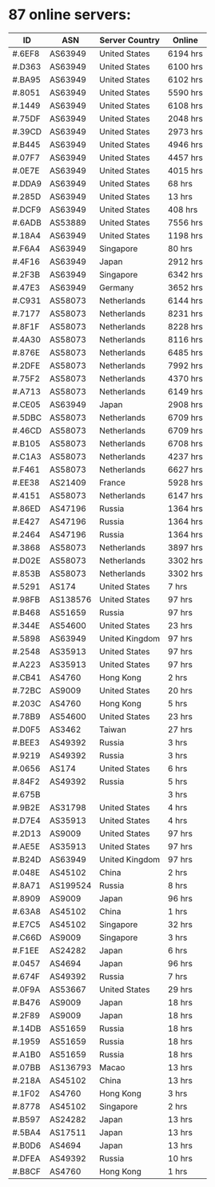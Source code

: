 # 87 online servers:

| ID | ASN | Server Country | Online |
| ------ | ------ | ------ | ------ |
| #.6EF8 | AS63949 | United States | 6194 hrs |
| #.D363 | AS63949 | United States | 6100 hrs |
| #.BA95 | AS63949 | United States | 6102 hrs |
| #.8051 | AS63949 | United States | 5590 hrs |
| #.1449 | AS63949 | United States | 6108 hrs |
| #.75DF | AS63949 | United States | 2048 hrs |
| #.39CD | AS63949 | United States | 2973 hrs |
| #.B445 | AS63949 | United States | 4946 hrs |
| #.07F7 | AS63949 | United States | 4457 hrs |
| #.0E7E | AS63949 | United States | 4015 hrs |
| #.DDA9 | AS63949 | United States | 68 hrs |
| #.285D | AS63949 | United States | 13 hrs |
| #.DCF9 | AS63949 | United States | 408 hrs |
| #.6ADB | AS53889 | United States | 7556 hrs |
| #.18A4 | AS63949 | United States | 1198 hrs |
| #.F6A4 | AS63949 | Singapore | 80 hrs |
| #.4F16 | AS63949 | Japan | 2912 hrs |
| #.2F3B | AS63949 | Singapore | 6342 hrs |
| #.47E3 | AS63949 | Germany | 3652 hrs |
| #.C931 | AS58073 | Netherlands | 6144 hrs |
| #.7177 | AS58073 | Netherlands | 8231 hrs |
| #.8F1F | AS58073 | Netherlands | 8228 hrs |
| #.4A30 | AS58073 | Netherlands | 8116 hrs |
| #.876E | AS58073 | Netherlands | 6485 hrs |
| #.2DFE | AS58073 | Netherlands | 7992 hrs |
| #.75F2 | AS58073 | Netherlands | 4370 hrs |
| #.A713 | AS58073 | Netherlands | 6149 hrs |
| #.CE05 | AS63949 | Japan | 2908 hrs |
| #.5DBC | AS58073 | Netherlands | 6709 hrs |
| #.46CD | AS58073 | Netherlands | 6709 hrs |
| #.B105 | AS58073 | Netherlands | 6708 hrs |
| #.C1A3 | AS58073 | Netherlands | 4237 hrs |
| #.F461 | AS58073 | Netherlands | 6627 hrs |
| #.EE38 | AS21409 | France | 5928 hrs |
| #.4151 | AS58073 | Netherlands | 6147 hrs |
| #.86ED | AS47196 | Russia | 1364 hrs |
| #.E427 | AS47196 | Russia | 1364 hrs |
| #.2464 | AS47196 | Russia | 1364 hrs |
| #.3868 | AS58073 | Netherlands | 3897 hrs |
| #.D02E | AS58073 | Netherlands | 3302 hrs |
| #.853B | AS58073 | Netherlands | 3302 hrs |
| #.5291 | AS174 | United States | 7 hrs |
| #.98FB | AS138576 | United States | 97 hrs |
| #.B468 | AS51659 | Russia | 97 hrs |
| #.344E | AS54600 | United States | 23 hrs |
| #.5898 | AS63949 | United Kingdom | 97 hrs |
| #.2548 | AS35913 | United States | 97 hrs |
| #.A223 | AS35913 | United States | 97 hrs |
| #.CB41 | AS4760 | Hong Kong | 2 hrs |
| #.72BC | AS9009 | United States | 20 hrs |
| #.203C | AS4760 | Hong Kong | 5 hrs |
| #.78B9 | AS54600 | United States | 23 hrs |
| #.D0F5 | AS3462 | Taiwan | 27 hrs |
| #.BEE3 | AS49392 | Russia | 3 hrs |
| #.9219 | AS49392 | Russia | 3 hrs |
| #.0656 | AS174 | United States | 6 hrs |
| #.84F2 | AS49392 | Russia | 5 hrs |
| #.675B |  |  | 3 hrs |
| #.9B2E | AS31798 | United States | 4 hrs |
| #.D7E4 | AS35913 | United States | 4 hrs |
| #.2D13 | AS9009 | United States | 97 hrs |
| #.AE5E | AS35913 | United States | 97 hrs |
| #.B24D | AS63949 | United Kingdom | 97 hrs |
| #.048E | AS45102 | China | 2 hrs |
| #.8A71 | AS199524 | Russia | 8 hrs |
| #.8909 | AS9009 | Japan | 96 hrs |
| #.63A8 | AS45102 | China | 1 hrs |
| #.E7C5 | AS45102 | Singapore | 32 hrs |
| #.C66D | AS9009 | Singapore | 3 hrs |
| #.F1EE | AS24282 | Japan | 6 hrs |
| #.0457 | AS4694 | Japan | 96 hrs |
| #.674F | AS49392 | Russia | 7 hrs |
| #.0F9A | AS53667 | United States | 29 hrs |
| #.B476 | AS9009 | Japan | 18 hrs |
| #.2F89 | AS9009 | Japan | 18 hrs |
| #.14DB | AS51659 | Russia | 18 hrs |
| #.1959 | AS51659 | Russia | 18 hrs |
| #.A1B0 | AS51659 | Russia | 18 hrs |
| #.07BB | AS136793 | Macao | 13 hrs |
| #.218A | AS45102 | China | 13 hrs |
| #.1F02 | AS4760 | Hong Kong | 3 hrs |
| #.8778 | AS45102 | Singapore | 2 hrs |
| #.B597 | AS24282 | Japan | 13 hrs |
| #.5BA4 | AS17511 | Japan | 13 hrs |
| #.B0D6 | AS4694 | Japan | 13 hrs |
| #.DFEA | AS49392 | Russia | 10 hrs |
| #.B8CF | AS4760 | Hong Kong | 1 hrs |

